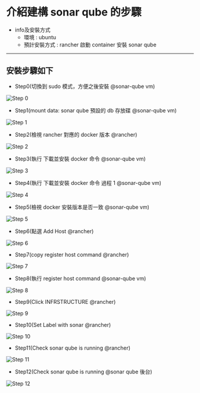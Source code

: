 # 介紹建構 sonar qube 的步驟

* info及安裝方式
  * 環境 : ubuntu
  * 預計安裝方式 : rancher 啟動 container 安裝 sonar qube

---

## 安裝步驟如下

* Step0(切換到 sudo 模式，方便之後安裝 @sonar-qube vm)

![Step 0](./pics/00.png)

* Step1(mount data: sonar qube 預設的 db 存放碟 @sonar-qube vm)

![Step 1](./pics/01.png)

* Step2(檢視 rancher 對應的 docker 版本 @rancher)

![Step 2](./pics/02.png)

* Step3(執行 下載並安裝 docker 命令 @sonar-qube vm)

![Step 3](./pics/03.png)

* Step4(執行 下載並安裝 docker 命令 過程 1 @sonar-qube vm)

![Step 4](./pics/04.png)

* Step5(檢視 docker 安裝版本是否一致 @sonar-qube vm)

![Step 5](./pics/05.png)

* Step6(點選 Add Host @rancher)

![Step 6](./pics/06.png)

* Step7(copy register host command @rancher)

![Step 7](./pics/07.png)

* Step8(執行 register host command @sonar-qube vm)

![Step 8](./pics/08.png)

* Step9(Click INFRSTRUCTURE @rancher)

![Step 9](./pics/09.png)

* Step10(Set Label with sonar @rancher)

![Step 10](./pics/10.png)

* Step11(Check sonar qube is running @rancher)

![Step 11](./pics/11.png)

* Step12(Check sonar qube is running @sonar qube 後台)

![Step 12](./pics/12.png)
